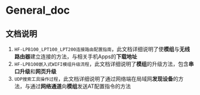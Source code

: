 General_doc
===========

## 文档说明

1. `HF-LPB100_LPT100_LPT200连接路由配置指南`，此文档详细说明了使**模组**与**无线路由器**建立连接的方法，与相关手机Apps的**下载地址**
2. `HF-LPB100嵌入式WIFI模组升级流程`，此文档详细说明了**模组**的升级方法，包含**串口升级**和**网页升级**
3. `UDP搜索工具操作过程`，此文档详细说明了通过网络端在局域网**发现设备**的方法，与通过**网络通道**向**模组**发送AT配置指令的方法